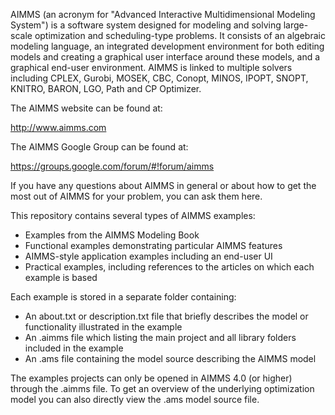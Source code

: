 AIMMS (an acronym for "Advanced Interactive Multidimensional Modeling System") is a software system designed for modeling
and solving large-scale optimization and scheduling-type problems. It consists of an algebraic modeling language, an
integrated development environment for both editing models and creating a graphical user interface around these models,
and a graphical end-user environment. AIMMS is linked to multiple solvers including CPLEX, Gurobi, MOSEK, CBC, Conopt,
MINOS, IPOPT, SNOPT, KNITRO, BARON, LGO, Path and CP Optimizer.

The AIMMS website can be found at:

   http://www.aimms.com

The AIMMS Google Group can be found at:

   https://groups.google.com/forum/#!forum/aimms

If you have any questions about AIMMS in general or about how to get the most out of AIMMS for your problem, you can ask
them here.


This repository contains several types of AIMMS examples:
* Examples from the AIMMS Modeling Book
* Functional examples demonstrating particular AIMMS features
* AIMMS-style application examples including an end-user UI
* Practical examples, including references to the articles on which each example is based

Each example is stored in a separate folder containing:
* An about.txt or description.txt file that briefly describes the model or functionality illustrated in the example
* An .aimms file which listing the main project and all library folders included in the example
* An .ams file containing the model source describing the AIMMS model

The examples projects can only be opened in AIMMS 4.0 (or higher) through the .aimms file. To get an overview of the 
underlying optimization model you can also directly view the .ams model source file.
